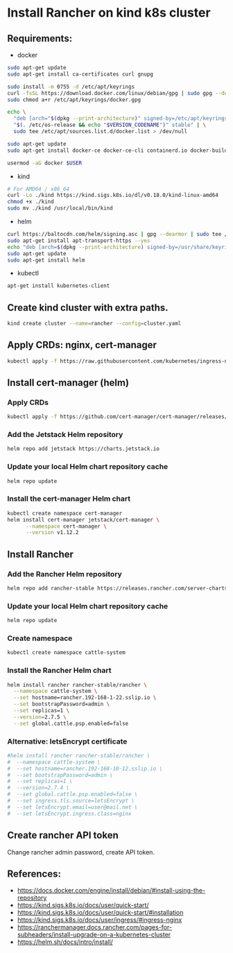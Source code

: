 # Install Rancher on kind k8s cluster

## Requirements:
- docker
```sh
sudo apt-get update
sudo apt-get install ca-certificates curl gnupg

sudo install -m 0755 -d /etc/apt/keyrings
curl -fsSL https://download.docker.com/linux/debian/gpg | sudo gpg --dearmor -o /etc/apt/keyrings/docker.gpg
sudo chmod a+r /etc/apt/keyrings/docker.gpg

echo \
  "deb [arch="$(dpkg --print-architecture)" signed-by=/etc/apt/keyrings/docker.gpg] https://download.docker.com/linux/debian \
  "$(. /etc/os-release && echo "$VERSION_CODENAME")" stable" | \
  sudo tee /etc/apt/sources.list.d/docker.list > /dev/null

sudo apt-get update
sudo apt-get install docker-ce docker-ce-cli containerd.io docker-buildx-plugin docker-compose-plugin

usermod -aG docker $USER
```

- kind
```sh
# For AMD64 / x86_64
curl -Lo ./kind https://kind.sigs.k8s.io/dl/v0.18.0/kind-linux-amd64
chmod +x ./kind
sudo mv ./kind /usr/local/bin/kind
```
- helm
```sh
curl https://baltocdn.com/helm/signing.asc | gpg --dearmor | sudo tee /usr/share/keyrings/helm.gpg > /dev/null
sudo apt-get install apt-transport-https --yes
echo "deb [arch=$(dpkg --print-architecture) signed-by=/usr/share/keyrings/helm.gpg] https://baltocdn.com/helm/stable/debian/ all main" | sudo tee /etc/apt/sources.list.d/helm-stable-debian.list
sudo apt-get update
sudo apt-get install helm
```
- kubectl
```sh
apt-get install kubernetes-client
```

## Create kind cluster with extra paths.

```sh
kind create cluster --name=rancher --config=cluster.yaml
```
## Apply CRDs: nginx, cert-manager

```sh
kubectl apply -f https://raw.githubusercontent.com/kubernetes/ingress-nginx/main/deploy/static/provider/kind/deploy.yaml
```

## Install cert-manager (helm)


### Apply CRDs
```sh
kubectl apply -f https://github.com/cert-manager/cert-manager/releases/download/v1.12.2/cert-manager.crds.yaml
```

### Add the Jetstack Helm repository
```sh
helm repo add jetstack https://charts.jetstack.io
```

### Update your local Helm chart repository cache
```sh
helm repo update
```

### Install the cert-manager Helm chart
```sh
kubectl create namespace cert-manager
helm install cert-manager jetstack/cert-manager \
      --namespace cert-manager \
      --version v1.12.2
```

## Install Rancher

### Add the Rancher Helm repository
```sh
helm repo add rancher-stable https://releases.rancher.com/server-charts/stable
```

### Update your local Helm chart repository cache
```sh
helm repo update
```

### Create namespace
```sh
kubectl create namespace cattle-system
```

### Install the Rancher Helm chart
```sh
helm install rancher rancher-stable/rancher \
  --namespace cattle-system \
  --set hostname=rancher.192-168-1-22.sslip.io \
  --set bootstrapPassword=admin \
  --set replicas=1 \
  --version=2.7.5 \
  --set global.cattle.psp.enabled=false
```

### Alternative: letsEncrypt certificate
```sh
#helm install rancher rancher-stable/rancher \
#  --namespace cattle-system \
#  --set hostname=rancher.192-168-10-12.sslip.io \
#  --set bootstrapPassword=admin \
#  --set replicas=1 \
#  --version=2.7.4 \
#  --set global.cattle.psp.enabled=false \
#  --set ingress.tls.source=letsEncrypt \
#  --set letsEncrypt.email=user@mail.net \
#  --set letsEncrypt.ingress.class=nginx
```


## Create rancher API token
Change rancher admin password, create API token.




## References:
- https://docs.docker.com/engine/install/debian/#install-using-the-repository
- https://kind.sigs.k8s.io/docs/user/quick-start/
- https://kind.sigs.k8s.io/docs/user/quick-start/#installation
- https://kind.sigs.k8s.io/docs/user/ingress/#ingress-nginx
- https://ranchermanager.docs.rancher.com/pages-for-subheaders/install-upgrade-on-a-kubernetes-cluster
- https://helm.sh/docs/intro/install/
